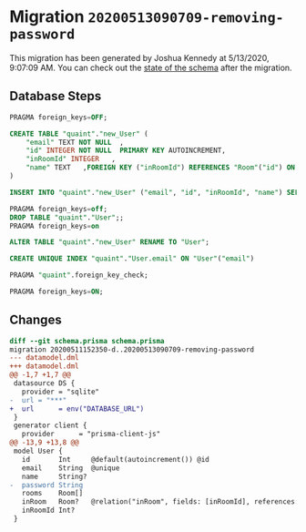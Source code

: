 # Migration `20200513090709-removing-password`

This migration has been generated by Joshua Kennedy at 5/13/2020, 9:07:09 AM.
You can check out the [state of the schema](./schema.prisma) after the migration.

## Database Steps

```sql
PRAGMA foreign_keys=OFF;

CREATE TABLE "quaint"."new_User" (
    "email" TEXT NOT NULL  ,
    "id" INTEGER NOT NULL  PRIMARY KEY AUTOINCREMENT,
    "inRoomId" INTEGER   ,
    "name" TEXT   ,FOREIGN KEY ("inRoomId") REFERENCES "Room"("id") ON DELETE SET NULL ON UPDATE CASCADE
) 

INSERT INTO "quaint"."new_User" ("email", "id", "inRoomId", "name") SELECT "email", "id", "inRoomId", "name" FROM "quaint"."User"

PRAGMA foreign_keys=off;
DROP TABLE "quaint"."User";;
PRAGMA foreign_keys=on

ALTER TABLE "quaint"."new_User" RENAME TO "User";

CREATE UNIQUE INDEX "quaint"."User.email" ON "User"("email")

PRAGMA "quaint".foreign_key_check;

PRAGMA foreign_keys=ON;
```

## Changes

```diff
diff --git schema.prisma schema.prisma
migration 20200511152350-d..20200513090709-removing-password
--- datamodel.dml
+++ datamodel.dml
@@ -1,7 +1,7 @@
 datasource DS {
   provider = "sqlite"
-  url = "***"
+  url      = env("DATABASE_URL")
 }
 generator client {
   provider      = "prisma-client-js"
@@ -13,9 +13,8 @@
 model User {
   id       Int     @default(autoincrement()) @id
   email    String  @unique
   name     String?
-  password String
   rooms    Room[]
   inRoom   Room?   @relation("inRoom", fields: [inRoomId], references: [id])
   inRoomId Int?
 }
```


